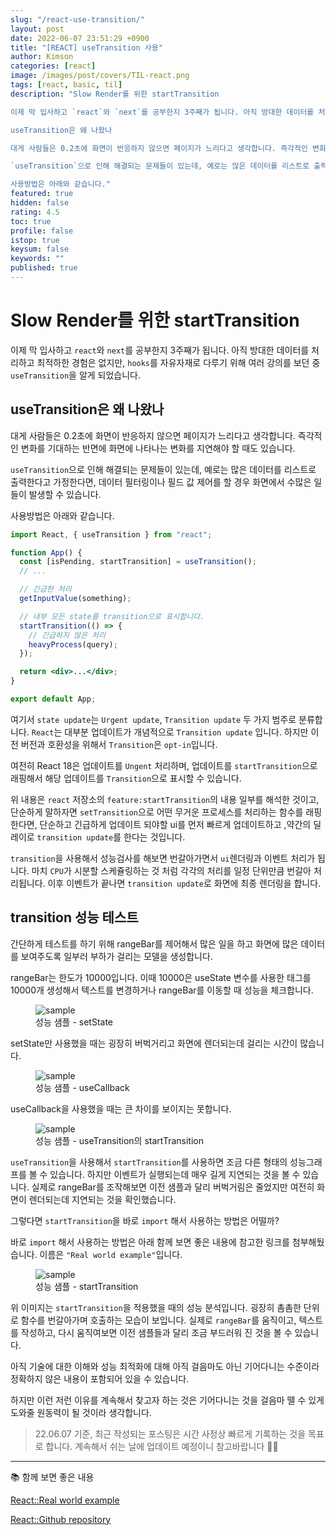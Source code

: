 ```yaml
---
slug: "/react-use-transition/"
layout: post
date: 2022-06-07 23:51:29 +0900
title: "[REACT] useTransition 사용"
author: Kimson
categories: [react]
image: /images/post/covers/TIL-react.png
tags: [react, basic, til]
description: "Slow Render를 위한 startTransition

이제 막 입사하고 `react`와 `next`를 공부한지 3주째가 됩니다. 아직 방대한 데이터를 처리하고 최적하한 경험은 없지만, `hooks`를 자유자재로 다루기 위해 여러 강의를 보던 중 `useTransition`을 알게 되었습니다.

useTransition은 왜 나왔나

대게 사람들은 0.2초에 화면이 반응하지 않으면 페이지가 느리다고 생각합니다. 즉각적인 변화를 기대하는 반면에 화면에 나타나는 변화를 지연해야 할 때도 있습니다.

`useTransition`으로 인해 해결되는 문제들이 있는데, 예로는 많은 데이터를 리스트로 출력한다고 가정한다면, 데이터 필터링이나 필드 값 제어를 할 경우 화면에서 수많은 일들이 발생할 수 있습니다.

사용방법은 아래와 같습니다."
featured: true
hidden: false
rating: 4.5
toc: true
profile: false
istop: true
keysum: false
keywords: ""
published: true
---
```


# Slow Render를 위한 startTransition

이제 막 입사하고 `react`와 `next`를 공부한지 3주째가 됩니다. 아직 방대한 데이터를 처리하고 최적하한 경험은 없지만, `hooks`를 자유자재로 다루기 위해 여러 강의를 보던 중 `useTransition`을 알게 되었습니다.

## useTransition은 왜 나왔나

대게 사람들은 0.2초에 화면이 반응하지 않으면 페이지가 느리다고 생각합니다. 즉각적인 변화를 기대하는 반면에 화면에 나타나는 변화를 지연해야 할 때도 있습니다.

`useTransition`으로 인해 해결되는 문제들이 있는데, 예로는 많은 데이터를 리스트로 출력한다고 가정한다면, 데이터 필터링이나 필드 값 제어를 할 경우 화면에서 수많은 일들이 발생할 수 있습니다.

사용방법은 아래와 같습니다.

```jsx
import React, { useTransition } from "react";

function App() {
  const [isPending, startTransition] = useTransition();
  // ...

  // 긴급한 처리
  getInputValue(something);

  // 내부 모든 state를 transition으로 표시합니다.
  startTransition(() => {
    // 긴급하지 않은 처리
    heavyProcess(query);
  });

  return <div>...</div>;
}

export default App;
```

여기서 `state update`는 `Urgent update`, `Transition update` 두 가지 범주로 분류합니다. `React`는 대부분 업데이트가 개념적으로 `Transition update` 입니다. 하지만 이전 버전과 호환성을 위해서 `Transition`은 `opt-in`입니다.

여전히 React 18은 업데이트를 `Ungent` 처리하며, 업데이트를 `startTransition`으로 래핑해서 해당 업데이트를 `Transition`으로 표시할 수 있습니다.

위 내용은 `react` 저장소의 `feature:startTransition`의 내용 일부를 해석한 것이고, 단순하게 말하자면 `setTransition`으로 어떤 무거운 프로세스를 처리하는 함수를 래핑한다면, 단순하고 긴급하게 업데이트 되야할 ui를 먼저 빠르게 업데이트하고 ,약간의 딜레이로 `transition update`를 한다는 것입니다.

`transition`을 사용해서 성능검사를 해보면 번갈아가면서 `ui`렌더링과 이벤트 처리가 됩니다. 마치 `CPU`가 시분할 스케쥴링하는 것 처럼 각각의 처리를 일정 단위만큼 번갈아 처리됩니다.
이후 이벤트가 끝나면 `transition update`로 화면에 최종 렌더링을 합니다.

## transition 성능 테스트

간단하게 테스트를 하기 위해 rangeBar를 제어해서 많은 일을 하고 화면에 많은 데이터를 보여주도록 일부러 부하가 걸리는 모델을 생성합니다.

rangeBar는 한도가 10000입니다. 이때 10000은 useState 변수를 사용한 태그를 10000개 생성해서 텍스트를 변경하거나 rangeBar를 이동할 때 성능을 체크합니다.

<figure class="text-center">
<span class="w-inline-block">
   <img src="https://user-images.githubusercontent.com/71887242/172615547-09a2114a-349b-4b4f-a9b8-80c0ec1bcfe0.png" alt="sample" title="sample">
   <figcaption>성능 샘플 - setState</figcaption>
</span>
</figure>

setState만 사용했을 때는 굉장히 버벅거리고 화면에 렌더되는데 걸리는 시간이 많습니다.

<figure class="text-center">
<span class="w-inline-block">
   <img src="https://user-images.githubusercontent.com/71887242/172615778-68d5d60c-db3a-4f9c-8b74-70b5e8c9d002.png" alt="sample" title="sample">
   <figcaption>성능 샘플 - useCallback</figcaption>
</span>
</figure>

useCallback을 사용했을 때는 큰 차이를 보이지는 못합니다.

<figure class="text-center">
<span class="w-inline-block">
   <img src="https://user-images.githubusercontent.com/71887242/172616260-4ebc668a-02d6-4515-b5f8-b261e6b9fd80.png" alt="sample" title="sample">
   <figcaption>성능 샘플 - useTransition의 startTransition</figcaption>
</span>
</figure>

`useTransition`을 사용해서 `startTransition`를 사용하면 조금 다른 형태의 성능그래프를 볼 수 있습니다. 하지만 이벤트가 실행되는데 매우 길게 지연되는 것을 볼 수 있습니다. 실제로 rangeBar를 조작해보면 이전 샘플과 달리 버벅거림은 줄었지만 여전히 화면이 렌더되는데 지연되는 것을 확인했습니다.

그렇다면 `startTransition`을 바로 `import` 해서 사용하는 방법은 어떨까?

바로 `import` 해서 사용하는 방법은 아래 함께 보면 좋은 내용에 참고한 링크를 첨부해뒀습니다. 이름은 `"Real world example"`입니다.

<figure class="text-center">
<span class="w-inline-block">
   <img src="https://user-images.githubusercontent.com/71887242/172617675-4becbe76-add9-428a-9048-5962fec027c2.png" alt="sample" title="sample">
   <figcaption>성능 샘플 - startTransition</figcaption>
</span>
</figure>

위 이미지는 `startTransition`을 적용했을 때의 성능 분석입니다. 굉장히 촘촘한 단위로 함수를 번갈아가며 호출하는 모습이 보입니다. 실제로 `rangeBar`를 움직이고, 텍스트를 작성하고, 다시 움직여보면 이전 샘플들과 달리 조금 부드러워 진 것을 볼 수 있습니다.

아직 기술에 대한 이해와 성능 최적화에 대해 아직 걸음마도 아닌 기어다니는 수준이라 정확하지 않은 내용이 포함되어 있을 수 있습니다.

하지만 이런 저런 이유를 계속해서 찾고자 하는 것은 기어다니는 것을 걸음마 뗄 수 있게 도와줄 원동력이 될 것이라 생각합니다.

> 22.06.07 기준, 최근 작성되는 포스팅은 시간 사정상 빠르게 기록하는 것을 목표로 합니다. 계속해서 쉬는 날에 업데이트 예정이니 참고바랍니다 🙇‍♂️

---

📚 함께 보면 좋은 내용

[React::Real world example](https://github.com/reactwg/react-18/discussions/65#)

[React::Github repository](https://github.com/facebook/react/blob/42f15b324f50d0fd98322c21646ac3013e30344a/packages/react-dom/src/server/ReactPartialRendererHooks.js#L269)
